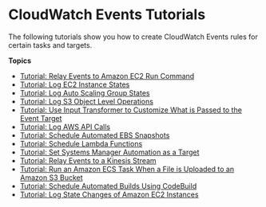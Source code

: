 # CloudWatch Events Tutorials<a name="CloudWatch-Events-Tutorials"></a>

The following tutorials show you how to create CloudWatch Events rules for certain tasks and targets\.

**Topics**
+ [Tutorial: Relay Events to Amazon EC2 Run Command](EC2_Run_Command.md)
+ [Tutorial: Log EC2 Instance States](LogEC2InstanceState.md)
+ [Tutorial: Log Auto Scaling Group States](LogASGroupState.md)
+ [Tutorial: Log S3 Object Level Operations](log-s3-data-events.md)
+ [Tutorial: Use Input Transformer to Customize What is Passed to the Event Target](CloudWatch-Events-Input-Transformer-Tutorial.md)
+ [Tutorial: Log AWS API Calls](LogAPICall.md)
+ [Tutorial: Schedule Automated EBS Snapshots](TakeScheduledSnapshot.md)
+ [Tutorial: Schedule Lambda Functions](RunLambdaSchedule.md)
+ [Tutorial: Set Systems Manager Automation as a Target](SSM_Automation_as_Target.md)
+ [Tutorial: Relay Events to a Kinesis Stream](RelayEventsKinesisStream.md)
+ [Tutorial: Run an Amazon ECS Task When a File is Uploaded to an Amazon S3 Bucket](CloudWatch-Events-tutorial-ECS.md)
+ [Tutorial: Schedule Automated Builds Using CodeBuild](CloudWatch-Events-tutorial-codebuild.md)
+ [Tutorial: Log State Changes of Amazon EC2 Instances](CloudWatch-Events-tutorial-CloudWatch-Logs.md)